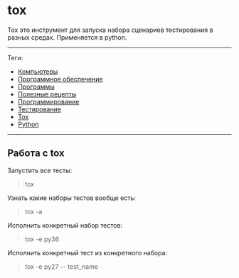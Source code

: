 # tox

Tox это инструмент для запуска набора сценариев тестирования в разных средах.
Применяется в python.

---

Теги:

- [Компьютеры](../../_tags/Компьютеры.md)
- [Программное обеспечение](../../_tags/Программное%20обеспечение.md)
- [Программы](../../_tags/Программы.md)
- [Полезные рецепты](../../_tags/Полезные%20рецепты.md)
- [Программирование](../../_tags/Программирование.md)
- [Тестирование](../../_tags/Тестирование.md)
- [Tox](../../_tags/Tox.md)
- [Python](../../_tags/Python.md)

---

## Работа с tox

Запустить все тесты:

> tox

Узнать какие наборы тестов вообще есть:

> tox -a

Исполнить конкретный набор тестов:

> tox -e py36

Исполнить конкретный тест из конкретного набора:

> tox -e py27 -- test_name
